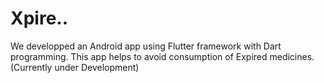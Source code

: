 # Xpire..
We developped an Android app using Flutter framework with Dart programming. This app helps to avoid consumption of Expired medicines.(Currently under Development)
